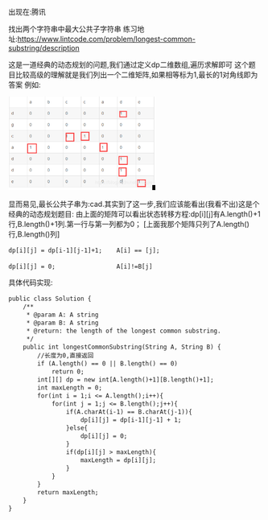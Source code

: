 出现在:腾讯

找出两个字符串中最大公共子字符串 练习地址:https://www.lintcode.com/problem/longest-common-substring/description

这是一道经典的动态规划的问题,我们通过定义dp二维数组,遍历求解即可
这个题目比较高级的理解就是我们列出一个二维矩阵,如果相等标为1,最长的1对角线即为答案
例如:

![image](https://github.com/OnlyHelloWorld/codeReferenceAnswer/blob/master/images/lintcode79-1.png)

显而易见,最长公共子串为:cad.其实到了这一步,我们应该能看出(我看不出)这是个经典的动态规划题目: 由上面的矩阵可以看出状态转移方程:dp[i][j]有A.length()+1行,B.length()+1列.第一行与第一列都为0； [上面我那个矩阵只列了A.length()行,B.length()列]
```
dp[i][j] = dp[i-1][j-1]+1;    A[i] == [j];

dp[i][j] = 0;                 A[i]!=B[j]    
```
具体代码实现:
```
public class Solution {
    /**
     * @param A: A string
     * @param B: A string
     * @return: the length of the longest common substring.
     */
    public int longestCommonSubstring(String A, String B) {
        //长度为0,直接返回
        if (A.length() == 0 || B.length() == 0)
            return 0;
        int[][] dp = new int[A.length()+1][B.length()+1];
        int maxLength = 0;
        for(int i = 1;i <= A.length();i++){
            for(int j = 1;j <= B.length();j++){
                if(A.charAt(i-1) == B.charAt(j-1)){
                    dp[i][j] = dp[i-1][j-1] + 1;
                }else{
                    dp[i][j] = 0;
                }
                if(dp[i][j] > maxLength){
                    maxLength = dp[i][j];
                }
            }
        }
        return maxLength;
    }
}
```
